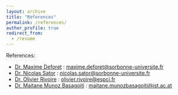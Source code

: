 ```yaml
---
layout: archive
title: "References"
permalink: /references/
author_profile: true
redirect_from:
  - /resume
---
```


References:
- <a href="http://maxdeforet.com/">Dr. Maxime Deforet</a> : <A HREF="mailto:maxime.deforet@sorbonne-universite.fr"> maxime.deforet@sorbonne-universite.fr</A>
- <a href="https://www.lptmc.jussieu.fr/users/sator">Dr. Nicolas Sator</a> : <A HREF="mailto:nicolas.sator@sorbonne-universite.fr"> nicolas.sator@sorbonne-universite.fr</A>
- <a href="http://statbio.net/">Dr. Olivier Rivoire</a> : <A HREF="mailto:olivier.rivoire@espci.fr"> olivier.rivoire@espci.fr</A>
- <a href="https://maitane-muba.github.io/">Dr. Maitane Munoz Basagoiti</a> : <A HREF="mailto:maitane.munozbasagoiti@ist.ac.at"> maitane.munozbasagoiti@ist.ac.at
</A>
